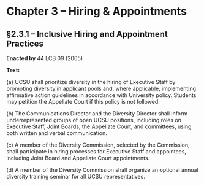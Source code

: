 # Chapter 3 – Hiring & Appointments

## §2.3.1 – Inclusive Hiring and Appointment Practices

**Enacted by** 44 LCB 09 (2005)

**Text:**

(a) UCSU shall prioritize diversity in the hiring of Executive Staff by promoting diversity in applicant pools and, where applicable, implementing affirmative action guidelines in accordance with University policy. Students may petition the Appellate Court if this policy is not followed.

(b) The Communications Director and the Diversity Director shall inform underrepresented groups of open UCSU positions, including roles on Executive Staff, Joint Boards, the Appellate Court, and committees, using both written and verbal communication.

(c) A member of the Diversity Commission, selected by the Commission, shall participate in hiring processes for Executive Staff and appointees, including Joint Board and Appellate Court appointments.

(d) A member of the Diversity Commission shall organize an optional annual diversity training seminar for all UCSU representatives.

